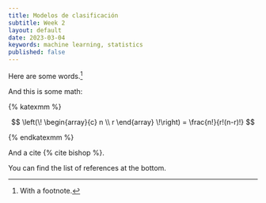 ```yaml
---
title: Modelos de clasificación
subtitle: Week 2
layout: default
date: 2023-03-04
keywords: machine learning, statistics
published: false
---
```


Here are some words.[^1]

[^1]: With a footnote.

And this is some math:

{% katexmm %}

$$
\left(\! \begin{array}{c} n \\ r \end{array} \!\right) = \frac{n!}{r!(n-r)!}
$$

{% endkatexmm %}

And a cite {% cite bishop %}.

You can find the list of references at the bottom.
